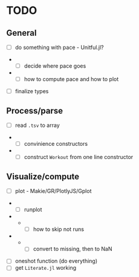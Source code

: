 # TODO

## General

* [ ] do something with pace - Unitful.jl?
* - [ ] decide where pace goes
* - [ ] how to compute pace and how to plot
* [ ] finalize types

## Process/parse

* [ ] read `.tsv` to array
* - [ ] convinience constructors
* - [ ] construct `Workout` from one line constructor

## Visualize/compute

* [ ] plot - Makie/GR/PlotlyJS/Gplot
* - [ ] runplot
* - - [ ] how to skip not runs
* - - [ ] convert to missing, then to NaN
* [ ] oneshot function (do everything)
* [ ] get `Literate.jl` working
